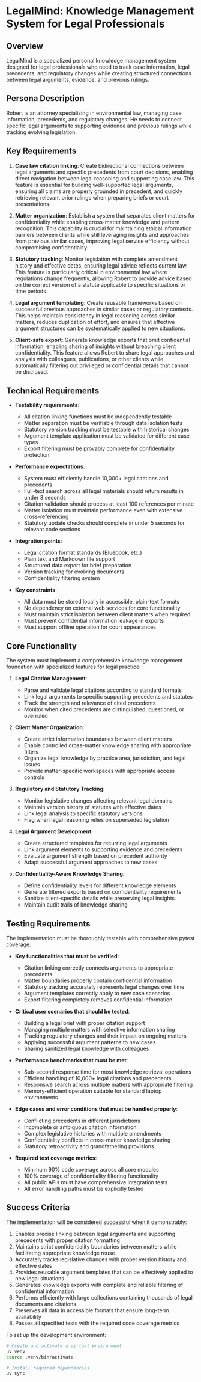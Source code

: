 # LegalMind: Knowledge Management System for Legal Professionals

## Overview
LegalMind is a specialized personal knowledge management system designed for legal professionals who need to track case information, legal precedents, and regulatory changes while creating structured connections between legal arguments, evidence, and previous rulings.

## Persona Description
Robert is an attorney specializing in environmental law, managing case information, precedents, and regulatory changes. He needs to connect specific legal arguments to supporting evidence and previous rulings while tracking evolving legislation.

## Key Requirements
1. **Case law citation linking**: Create bidirectional connections between legal arguments and specific precedents from court decisions, enabling direct navigation between legal reasoning and supporting case law. This feature is essential for building well-supported legal arguments, ensuring all claims are properly grounded in precedent, and quickly retrieving relevant prior rulings when preparing briefs or court presentations.

2. **Matter organization**: Establish a system that separates client matters for confidentiality while enabling cross-matter knowledge and pattern recognition. This capability is crucial for maintaining ethical information barriers between clients while still leveraging insights and approaches from previous similar cases, improving legal service efficiency without compromising confidentiality.

3. **Statutory tracking**: Monitor legislation with complete amendment history and effective dates, ensuring legal advice reflects current law. This feature is particularly critical in environmental law where regulations change frequently, allowing Robert to provide advice based on the correct version of a statute applicable to specific situations or time periods.

4. **Legal argument templating**: Create reusable frameworks based on successful previous approaches in similar cases or regulatory contexts. This helps maintain consistency in legal reasoning across similar matters, reduces duplication of effort, and ensures that effective argument structures can be systematically applied to new situations.

5. **Client-safe export**: Generate knowledge exports that omit confidential information, enabling sharing of insights without breaching client confidentiality. This feature allows Robert to share legal approaches and analysis with colleagues, publications, or other clients while automatically filtering out privileged or confidential details that cannot be disclosed.

## Technical Requirements
- **Testability requirements**:
  - All citation linking functions must be independently testable
  - Matter separation must be verifiable through data isolation tests
  - Statutory version tracking must be testable with historical changes
  - Argument template application must be validated for different case types
  - Export filtering must be provably complete for confidentiality protection

- **Performance expectations**:
  - System must efficiently handle 10,000+ legal citations and precedents
  - Full-text search across all legal materials should return results in under 3 seconds
  - Citation validation should process at least 100 references per minute
  - Matter isolation must maintain performance even with extensive cross-referencing
  - Statutory update checks should complete in under 5 seconds for relevant code sections

- **Integration points**:
  - Legal citation format standards (Bluebook, etc.)
  - Plain text and Markdown file support
  - Structured data export for brief preparation
  - Version tracking for evolving documents
  - Confidentiality filtering system

- **Key constraints**:
  - All data must be stored locally in accessible, plain-text formats
  - No dependency on external web services for core functionality
  - Must maintain strict isolation between client matters when required
  - Must prevent confidential information leakage in exports
  - Must support offline operation for court appearances

## Core Functionality
The system must implement a comprehensive knowledge management foundation with specialized features for legal practice:

1. **Legal Citation Management**:
   - Parse and validate legal citations according to standard formats
   - Link legal arguments to specific supporting precedents and statutes
   - Track the strength and relevance of cited precedents
   - Monitor when cited precedents are distinguished, questioned, or overruled

2. **Client Matter Organization**:
   - Create strict information boundaries between client matters
   - Enable controlled cross-matter knowledge sharing with appropriate filters
   - Organize legal knowledge by practice area, jurisdiction, and legal issues
   - Provide matter-specific workspaces with appropriate access controls

3. **Regulatory and Statutory Tracking**:
   - Monitor legislative changes affecting relevant legal domains
   - Maintain version history of statutes with effective dates
   - Link legal analysis to specific statutory versions
   - Flag when legal reasoning relies on superseded legislation

4. **Legal Argument Development**:
   - Create structured templates for recurring legal arguments
   - Link argument elements to supporting evidence and precedents
   - Evaluate argument strength based on precedent authority
   - Adapt successful argument approaches to new cases

5. **Confidentiality-Aware Knowledge Sharing**:
   - Define confidentiality levels for different knowledge elements
   - Generate filtered exports based on confidentiality requirements
   - Sanitize client-specific details while preserving legal insights
   - Maintain audit trails of knowledge sharing

## Testing Requirements
The implementation must be thoroughly testable with comprehensive pytest coverage:

- **Key functionalities that must be verified**:
  - Citation linking correctly connects arguments to appropriate precedents
  - Matter boundaries properly contain confidential information
  - Statutory tracking accurately represents legal changes over time
  - Argument templates correctly apply to new case scenarios
  - Export filtering completely removes confidential information

- **Critical user scenarios that should be tested**:
  - Building a legal brief with proper citation support
  - Managing multiple matters with selective information sharing
  - Tracking regulatory changes and their impact on ongoing matters
  - Applying successful argument patterns to new cases
  - Sharing sanitized legal knowledge with colleagues

- **Performance benchmarks that must be met**:
  - Sub-second response time for most knowledge retrieval operations
  - Efficient handling of 10,000+ legal citations and precedents
  - Responsive search across multiple matters with appropriate filtering
  - Memory-efficient operation suitable for standard laptop environments

- **Edge cases and error conditions that must be handled properly**:
  - Conflicting precedents in different jurisdictions
  - Incomplete or ambiguous citation information
  - Complex legislative histories with multiple amendments
  - Confidentiality conflicts in cross-matter knowledge sharing
  - Statutory retroactivity and grandfathering provisions

- **Required test coverage metrics**:
  - Minimum 90% code coverage across all core modules
  - 100% coverage of confidentiality filtering functionality
  - All public APIs must have comprehensive integration tests
  - All error handling paths must be explicitly tested

## Success Criteria
The implementation will be considered successful when it demonstrably:

1. Enables precise linking between legal arguments and supporting precedents with proper citation formatting
2. Maintains strict confidentiality boundaries between matters while facilitating appropriate knowledge reuse
3. Accurately tracks legislative changes with proper version history and effective dates
4. Provides reusable argument templates that can be effectively applied to new legal situations
5. Generates knowledge exports with complete and reliable filtering of confidential information
6. Performs efficiently with large collections containing thousands of legal documents and citations
7. Preserves all data in accessible formats that ensure long-term availability
8. Passes all specified tests with the required code coverage metrics

To set up the development environment:
```bash
# Create and activate a virtual environment
uv venv
source .venv/bin/activate

# Install required dependencies
uv sync
```